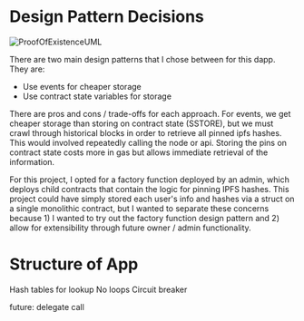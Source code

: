 # Design Pattern Decisions

![ProofOfExistenceUML](https://raw.githubusercontent.com/xMNG/proof-of-existence/master/githubImages/contractsUML.png "Contracts UML")

There are two main design patterns that I chose between for this dapp. They are:

- Use events for cheaper storage 
- Use contract state variables for storage

There are pros and cons / trade-offs for each approach. For events, we get cheaper storage than storing on contract state (SSTORE), but we must crawl through historical blocks in order to retrieve all pinned ipfs hashes. This would involved repeatedly calling the node or api. Storing the pins on contract state costs more in gas but allows immediate retrieval of the information.

For this project, I opted for a factory function deployed by an admin, which deploys child contracts that contain the logic for pinning IPFS hashes. This project could have simply stored each user's info and hashes via a struct on a single monolithic contract, but I wanted to separate these concerns because 1) I wanted to try out the factory function design pattern and 2) allow for extensibility through future owner / admin functionality.



# Structure of App
Hash tables for lookup
No loops
Circuit breaker

future: delegate call